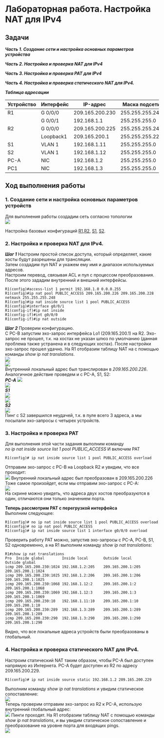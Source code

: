# Лабораторная работа. Настройка NAT для IPv4
## Задачи
***Часть 1. Создание сети и настройка основных параметров устройства*** 

***Часть 2. Настройка и проверка NAT для IPv4***  

***Часть 3. Настройка и проверка PAT для IPv4***  

***Часть 4. Настройка и проверка статического NAT для IPv4.***  


 ***Таблица адресации*** 
  
  
| Устройство |Интерфейс     | IP-адрес      | Маска подсети  | 
|------------|--------------|---------------|----------------|
|    R1      | G 0/0/0      |209.165.200.230|255.255.255.248 | 
|            | G 0/0/1      |192.168.1.1    |255.255.255.0   | 
|    R2      | G 0/0/0      |209.165.200.225|255.255.255.248 | 
|            | Loopback1    |209.165.200.1  |255.255.255.224 | 
|    S1      | VLAN 1       | 192.168.1.11  |255.255.255.0   | 
|    S2      | VLAN 1       | 192.168.1.12  |255.255.255.0   | 
|    PC-A    | NIC          | 192.168.1.2   |255.255.255.0   | 
|    PC1     | NIC          | 192.168.1.3   |255.255.255.0   |    

## Ход выполнения работы    
### 1. Создание сети и настройка основных параметров устройств    
Для выполнения работы создадим сеть согласно топологии    
![](pic/network.png)    

Настройка базовых конфигураций  [R1](config/R1),[R2](config/R2), [S1](config/S1), [S2](config/S2).      

### 2. Настройка и проверка NAT для IPv4. 
***Шаг 1***
Настроим простой список доступа, который определяет, какие хосты будут разрешены для трансляции.  
Затем создадим пул NAT и укажем ему имя и диапазон используемых адресов.  
Настроим перевод, связывая ACL и пул с процессом преобразования.  
После этого зададим внутренний и внешний интерфейсы.  
``` 
R1(config)#access-list 1 permit 192.168.1.0 0.0.0.255
R1(config)#ip nat pool PUBLIC_ACCESS 209.165.200.226 209.165.200.228 netmask 255.255.255.248
R1(config)#ip nat inside source list 1 pool PUBLIC_ACCESS
R1(config)#interface g0/0/1
R1(config-if)#ip nat inside 
R1(config-if)#int g0/0/0
R1(config-if)#ip nat outside  
``` 
***Шаг 2*** 
Проверим конфигурацию.  
С PC-B  запустим эхо-запрос интерфейса Lo1 (209.165.200.1) на R2. Эхо-запрос не прошел, т.к. на хостах не указан шлюз по умолчанию (данная проблема также устранена и в следующих хостах). После настройки эхо-запрос прошел удачно.
На R1 отобразим таблицу NAT на с помощью команды *show ip nat translations*.  
![](pic/ping_PC-B.png)  
![](pic/R1_ip_nat.png)  
Внутренний локальный адрес был транслирован в *209.165.200.226*.  
 Аналогичное действие проведем и с PC-A, S1, S2:  
***PC-A***
![](pic/ping_PC-A.png)  
![](pic/R1_ip_nat_2.png)  
***S1***  
![](pic/ping_S1.png)  
![](pic/R1_ip_nat_3.png)      
***S2***  
![](pic/ping_S2.png)    
Пинг с S2 завершился неудачей, т.к. в пуле всего 3 адреса, а мы посылали эхо-запросы с четырех устройств. 
### 3. Настройка и проверка PAT 
Для выполнения этой части задания выполним команду  
*no ip nat inside source list 1 pool PUBLIC_ACCESS* 
И включим PAT 
``` 
R1(config)# ip nat inside source list 1 pool PUBLIC_ACCESS overload   
``` 
Отправим эхо-запрос с PC-B на Loopback R2 и увидим, что всe проходит:  
![](pic/3.3.jpg)
Внутренний локальный адрес был преобразован в 209.165.200.226 
Тоже самое произойдет, если мы отправим эхо-запрос с PC-A:  
![](pic/3.4.jpg)  
На скрине можно увидеть, что адреса двух хостов преобразуются в один, отличаются они только значением порта.  
  
  **Теперь рассмотрим PAT с перегрузкой интерфейса**  
  Выполним следующее: 
```   
R1(config)# no ip nat inside source list 1 pool PUBLIC_ACCESS overload 
R1(config)# no ip nat pool PUBLIC_ACCESS
R1(config)# ip nat inside source list 1 interface g0/0/0 overload   
``` 
Проверить работу PAT можно, запустив эхо-запросы с PC-A, PC-B, S1, S2 одновременно, а на R1 выполним команду *show ip nat translations*:  
``` 
R1#show ip nat translations 
Pro  Inside global        Inside local       Outside local      Outside global
icmp 209.165.200.230:1024 192.168.1.2:205    209.165.200.1:205  209.165.200.1:1024
icmp 209.165.200.230:1025 192.168.1.2:206    209.165.200.1:206  209.165.200.1:1025 
icmp 209.165.200.230:1068 192.168.1.12:2     209.165.200.1:2    209.165.200.1:1068
icmp 209.165.200.230:1069 192.168.1.12:3     209.165.200.1:3    209.165.200.1:1069 
icmp 209.165.200.230:10   192.168.1.11:10    209.165.200.1:10   209.165.200.1:10 
icmp 209.165.200.230:289  192.168.1.3:289    209.165.200.1:289  209.165.200.1:289
icmp 209.165.200.230:290  192.168.1.3:290    209.165.200.1:290  209.165.200.1:290
``` 
Видно, что все локальные адреса устройств были преобразованы в глобальный.  
  
### 4. Настройка и проверка статического NAT для IPv4.  
Настроим статический NAT таким образом, чтобы PC-A был доступен напрямую из Интернета. PC-A будет доступен из R2 по адресу 209.165.200.229. 
``` 
R1(config)# ip nat inside source static 192.168.1.2 209.165.200.229   
``` 
 Выполним команду *show ip nat translations* и увидим статическое сопоставление:  
![](pic/4.3a.jpg)   
Теперь проверим отправим эхо-запрос из R2 к PC-A, использую внутренний глобальный адрес:  
![](pic/4.3b.jpg) 
Пинги проходят. 
На R1 отобразим таблицу NAT с помощью команды *show ip nat translations*, и вы увидим статическое сопоставление и преобразование на уровне порта для входящих pings.  
![](pic/4.3c.jpg) 



